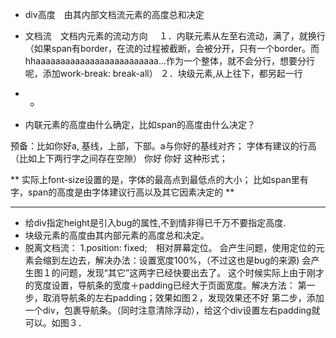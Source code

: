 * div高度　由其内部文档流元素的高度总和决定

* 文档流　文档内元素的流动方向　
１．内联元素从左至右流动，满了，就换行（如果span有border，在流的过程被截断，会被分开，只有一个border。而hhaaaaaaaaaaaaaaaaaaaaaaaaa...作为一个整体，就不会分行，想要分行呢，添加work-break: break-all）
２．块级元素,从上往下，都另起一行

- - 
* 内联元素的高度由什么确定，比如span的高度由什么决定？

预备：比如<span>你好a</span>,
基线，上部，下部。a与你好的基线对齐；
字体有建议的行高（比如上下两行字之间存在空隙）
你好
你好
这种形式；

** 实际上font-size设置的是，字体的最高点到最低点的大小； 
比如span里有字，span的高度是由字体建议行高以及其它因素决定的 **

- - -
* 给div指定height是引入bug的属性,不到情非得已千万不要指定高度.
* 块级元素的高度由其内部元素的高度总和决定。
* 脱离文档流：
1.position: fixed;　相对屏幕定位。
会产生问题，使用定位的元素会缩到左边去，解决办法：设置宽度100%，（不过这也是bug的来源)
会产生图１的问题，发现“其它”这两字已经快要出去了。
这个时候实际上由于刚才的宽度设置，导航条的宽度＋padding已经大于页面宽度。解决方法：
第一步，取消导航条的左右padding；效果如图２，发现效果还不好
第二步，添加一个div，包裹导航条。（同时注意清除浮动），给这个div设置左右padding就可以。如图３．
